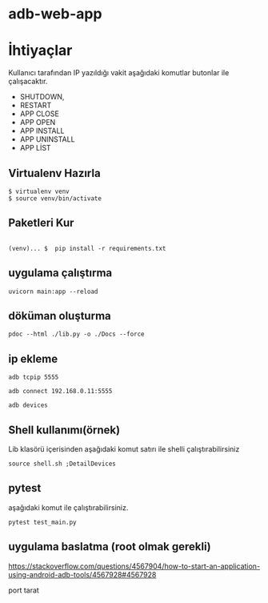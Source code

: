 # adb-web-app

# İhtiyaçlar
 Kullanıcı tarafından IP yazıldığı vakit aşağıdaki komutlar butonlar ile çalışacaktır.
 - SHUTDOWN,
 - RESTART
 - APP CLOSE
 - APP OPEN
 - APP INSTALL
 - APP UNINSTALL
 - APP LİST 


## Virtualenv Hazırla
```
$ virtualenv venv
$ source venv/bin/activate

```

## Paketleri Kur
```

(venv)... $  pip install -r requirements.txt

```
## uygulama çalıştırma

```
uvicorn main:app --reload

```

## döküman oluşturma
```
pdoc --html ./lib.py -o ./Docs --force
```

## ip ekleme
```
adb tcpip 5555
```
```
adb connect 192.168.0.11:5555
```
```
adb devices
```

## Shell kullanımı(örnek)
Lib klasörü içerisinden aşağıdaki komut satırı ile shelli çalıştırabilirsiniz
```
source shell.sh ;DetailDevices
```
## pytest 

aşağıdaki komut ile çalıştırabilirsiniz.
```
pytest test_main.py 
```
## uygulama baslatma (root olmak gerekli)
https://stackoverflow.com/questions/4567904/how-to-start-an-application-using-android-adb-tools/4567928#4567928


port tarat

